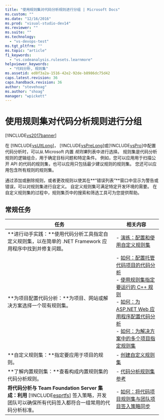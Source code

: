 ```yaml
---
title: "使用规则集对代码分析规则进行分组 | Microsoft Docs"
ms.custom: ""
ms.date: "12/16/2016"
ms.prod: "visual-studio-dev14"
ms.reviewer: ""
ms.suite: ""
ms.technology: 
  - "vs-devops-test"
ms.tgt_pltfrm: ""
ms.topic: "article"
f1_keywords: 
  - "vs.codeanalysis.rulesets.learnmore"
helpviewer_keywords: 
  - "代码分析, 规则集"
ms.assetid: ed0f3a2a-1516-42e2-92de-b8986dc75d42
caps.latest.revision: 36
caps.handback.revision: 36
author: "stevehoag"
ms.author: "shoag"
manager: "wpickett"
---
```

# 使用规则集对代码分析规则进行分组
[!INCLUDE[vs2017banner](../code-quality/includes/vs2017banner.md)]

在 [!INCLUDE[vsUltLong](../code-quality/includes/vsultlong_md.md)]， [!INCLUDE[vsPreLong](../code-quality/includes/vsprelong_md.md)]或[!INCLUDE[vsPro](../code-quality/includes/vspro_md.md)]中配置代码分析时，可以从 Microsoft 内置 *规则集*列表中进行选择。  规则集是代码分析规则的逻辑组合，用于确定目标问题和特定条件。  例如，您可以应用用于扫描公开 API 的代码的规则集，也可以应用只包括最少建议规则的规则集。  您还可以应用包含所有规则的规则集。  
  
 通过添加或删除规则，或者更改规则以使其在**“错误列表”**窗口中显示为警告或错误，可以对规则集进行自定义。  自定义规则集可满足特定开发环境的需要。  在自定义规则集的过程中，规则集页中的搜索和筛选工具可为您提供帮助。  
  
## 常规任务  
  
|任务|相关内容|  
|--------|----------|  
|**进行动手实践：**使用代码分析工具指定自定义规则集，以在简单的 .NET Framework 应用程序中找到并修复问题。|-   [演练：配置和使用自定义规则集](../code-quality/walkthrough-configuring-and-using-a-custom-rule-set.md)|  
|**为项目配置代码分析：**为项目、网站或解决方案选择一个现有规则集。|-   [如何：配置托管代码项目的代码分析](../code-quality/how-to-configure-code-analysis-for-a-managed-code-project.md)<br />-   [使用规则集指定要运行的 C\+\+ 规则](../code-quality/using-rule-sets-to-specify-the-cpp-rules-to-run.md)<br />-   [如何：为 ASP.NET Web 应用程序配置代码分析](../code-quality/how-to-configure-code-analysis-for-an-aspnet-web-application.md)<br />-   [如何：为解决方案中的多个项目指定规则集](../code-quality/how-to-specify-managed-code-rule-sets-for-multiple-projects-in-a-solution.md)|  
|**自定义规则集：**指定要应用于项目的规则。|-   [创建自定义规则集](../code-quality/creating-custom-code-analysis-rule-sets.md)|  
|**了解内置规则集：**查看构成内置规则集的代码分析规则。|-   [代码分析规则集参考](../code-quality/code-analysis-rule-set-reference.md)|  
|**将代码分析与 Team Foundation Server 集成：利用**  [!INCLUDE[esprtfs](../code-quality/includes/esprtfs_md.md)] 签入策略，开发团队可以确保所有代码签入都符合一组常用的代码分析标准。|-   [如何：将代码项目规则集与团队项目签入策略同步](../code-quality/how-to-synchronize-code-project-rule-sets-with-team-project-check-in-policy.md)|